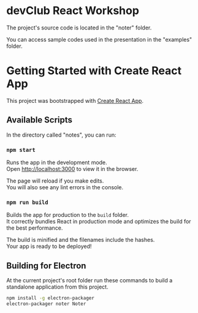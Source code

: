 # devClub React Workshop

The project's source code is located in the "noter" folder.  

You can access sample codes used in the presentation in the "examples" folder.

# Getting Started with Create React App

This project was bootstrapped with [Create React App](https://github.com/facebook/create-react-app).

## Available Scripts

In the directory called "notes", you can run:

### `npm start`

Runs the app in the development mode.\
Open [http://localhost:3000](http://localhost:3000) to view it in the browser.

The page will reload if you make edits.\
You will also see any lint errors in the console.

### `npm run build`

Builds the app for production to the `build` folder.\
It correctly bundles React in production mode and optimizes the build for the best performance.

The build is minified and the filenames include the hashes.\
Your app is ready to be deployed!

## Building for Electron

At the current project's root folder run these commands to build a standalone application from this project.

```bash
npm install -g electron-packager
electron-packager noter Noter
```